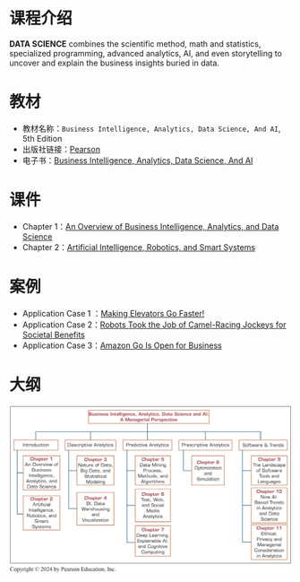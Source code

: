 # 课程介绍

**DATA SCIENCE** combines the scientific method, math and statistics, specialized programming, advanced analytics, AI, and even storytelling to uncover and explain the business insights buried in data.

# 教材
* 教材名称：`Business Intelligence, Analytics, Data Science, And AI`, 5th Edition
* 出版社链接：[Pearson](https://www.pearson.com/en-us/subject-catalog/p/business-intelligence-analytics-data-science-and-ai/P200000009781?view=educator)
* 电子书：[Business Intelligence, Analytics, Data Science, And AI](https://docs.qq.com/pdf/DYnBabkRYaW9uV2VS)


# 课件
* Chapter 1：[An Overview of Business Intelligence, Analytics, and Data Science](https://docs.qq.com/slide/DYmRYWXNzeEd0Zkpi)
* Chapter 2：[Artificial Intelligence, Robotics, and Smart Systems](https://docs.qq.com/slide/DYmVjZ0NEakhsd3d0)

# 案例
* Application Case 1 ：[Making Elevators Go Faster!](https://f.nkugame.com/#/ApplicationCase/as1)
* Application Case 2：[Robots Took the Job of Camel-Racing Jockeys for Societal Benefits](https://f.nkugame.com/#/ApplicationCase/as2)
* Application Case 3：[Amazon Go Is Open for Business](https://f.nkugame.com/#/ApplicationCase/as3)

# 大纲
![课程大纲](outline.jpg)


